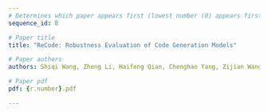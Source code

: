 ```yaml
---
# Determines which paper appears first (lowest number (0) appears first)
sequence_id: 8

# Paper title
title: "ReCode: Robustness Evaluation of Code Generation Models"

# Paper authors
authors: Shiqi Wang, Zheng Li, Haifeng Qian, Chenghao Yang, Zijian Wang, Mingyue Shang, Varun Kumar, Samson Tan, Baishakhi Ray, Parminder Bhatia, Ramesh Nallapati, Murali Krishna Ramanathan, Dan Roth, Bing Xiang 

# Paper pdf
pdf: {r.number}.pdf

---
```

